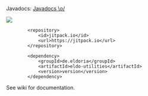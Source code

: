 Javadocs: [Javadocs \o/](https://javadoc.jitpack.io/com/github/eldoriarpg/EldoUtilities/latest/javadoc/index.html)

[![](https://jitpack.io/v/de.eldoria/EldoUtilities.svg)](https://jitpack.io/#de.eldoria/EldoUtilities)
```
        <repository>
            <id>jitpack.io</id>
            <url>https://jitpack.io</url>
        </repository>

        <dependency>
            <groupId>de.eldoria</groupId>
            <artifactId>eldo-utilities</artifactId>
            <version>version</version>
        </dependency>

```
See wiki for documentation.
